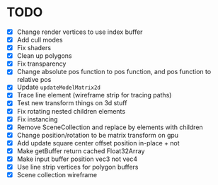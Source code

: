 # TODO

- [x] Change render vertices to use index buffer
- [x] Add cull modes
- [x] Fix shaders
- [x] Clean up polygons
- [x] Fix transparency
- [x] Change absolute pos function to pos function, and pos function to relative pos
- [x] Update `updateModelMatrix2d`
- [x] Trace line element (wireframe strip for tracing paths)
- [x] Test new transform things on 3d stuff
- [x] Fix rotating nested children elements
- [x] Fix instancing
- [x] Remove SceneCollection and replace by elements with children
- [x] Change position/rotation to be matrix transform on gpu
- [x] Add update square center offset position in-place + not
- [x] Make getBuffer return cached Float32Array
- [x] Make input buffer position vec3 not vec4
- [x] Use line strip vertices for polygon buffers
- [x] Scene collection wireframe
